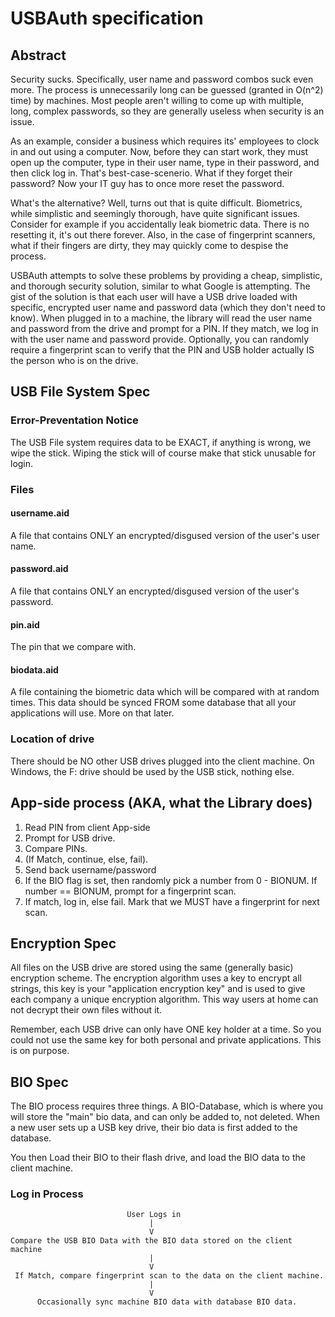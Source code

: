 # USBAuth specification #

## Abstract ##

Security sucks. Specifically, user name and password combos suck even more. The process is unnecessarily long can be guessed (granted in O(n^2) time) by machines. Most people aren't willing to come up with multiple, long, complex passwords, so they are generally useless when security is an issue.

As an example, consider a business which requires its' employees to clock in and out using a computer. Now, before they can start work, they must open up the computer, type in their user name, type in their password, and then click log in. That's best-case-scenerio. What if they forget their password? Now your IT guy has to once more reset the password.

What's the alternative? Well, turns out that is quite difficult. Biometrics, while simplistic and seemingly thorough, have quite significant issues. Consider for example if you accidentally leak biometric data. There is no resetting it, it's out there forever. Also, in the case of fingerprint scanners, what if their fingers are dirty, they may quickly come to despise the process.

USBAuth attempts to solve these problems by providing a cheap, simplistic, and thorough security solution, similar to what Google is attempting. The gist of the solution is that each user will have a USB drive loaded with specific, encrypted user name and password data (which they don't need to know). When plugged in to a machine, the library will read the user name and password from the drive and prompt for a PIN. If they match, we log in with the user name and password provide. Optionally, you can randomly require a fingerprint scan to verify that the PIN and USB holder actually IS the person who is on the drive.

## USB File System Spec ##

### Error-Preventation Notice ###

The USB File system requires data to be EXACT, if anything is wrong, we wipe the stick. Wiping the stick will of course make that stick unusable for login.

### Files ###

#### username.aid ####
A file that contains ONLY an encrypted/disgused version of the user's user name.

#### password.aid ####
A file that contains ONLY an encrypted/disgused version of the user's password.

#### pin.aid ####
The pin that we compare with.

#### biodata.aid ####
A file containing the biometric data which will be compared with at random times. This data should be synced FROM some database that all your applications will use. More on that later.

### Location of drive ###
There should be NO other USB drives plugged into the client machine. On Windows, the F: drive should be used by the USB stick, nothing else.

## App-side process (AKA, what the Library does) ##

1. Read PIN from client App-side
2. Prompt for USB drive.
3. Compare PINs.
4. (If Match, continue, else, fail).
5. Send back username/password
6. If the BIO flag is set, then randomly pick a number from 0 - BIONUM. If number == BIONUM, prompt for a fingerprint scan.
7. If match, log in, else fail. Mark that we MUST have a fingerprint for next scan.

## Encryption Spec ##

All files on the USB drive are stored using the same (generally basic) encryption scheme. The encryption algorithm uses a key to encrypt all strings, this key is your "application encryption key" and is used to give each company a unique encryption algorithm. This way users at home can not decrypt their own files without it.

Remember, each USB drive can only have ONE key holder at a time. So you could not use the same key for both personal and private applications. This is on purpose.

## BIO Spec ##

The BIO process requires three things. A BIO-Database, which is where you will store the "main" bio data, and can only be added to, not deleted. When a new user sets up a USB key drive, their bio data is first added to the database.

You then Load their BIO to their flash drive, and load the BIO data to the client machine.

### Log in Process ###

                              User Logs in
                                   |
                                   V
    Compare the USB BIO Data with the BIO data stored on the client machine
                                   |
                                   V
     If Match, compare fingerprint scan to the data on the client machine.
                                   |
                                   V
          Occasionally sync machine BIO data with database BIO data.
